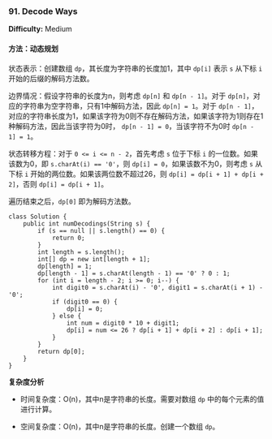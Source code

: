 ### 91. Decode Ways

**Difficulty:** Medium

#### 方法：动态规划

状态表示：创建数组 `dp`，其长度为字符串的长度加1，其中 `dp[i]` 表示 `s` 从下标 `i` 开始的后缀的解码方法数。

边界情况：假设字符串的长度为n，则考虑 `dp[n]` 和 `dp[n - 1]`。对于 `dp[n]`，对应的字符串为空字符串，只有1中解码方法，因此 `dp[n] = 1`。对于 `dp[n - 1]`，对应的字符串长度为1，如果该字符为0则不存在解码方法，如果该字符为1则存在1种解码方法，因此当该字符为0时， `dp[n - 1] = 0`，当该字符不为0时 `dp[n - 1] = 1`。

状态转移方程：对于 `0 <= i <= n - 2`，首先考虑 `s` 位于下标 `i` 的一位数。如果该数为0，即 `s.charAt(i) == '0'`，则 `dp[i] = 0`，如果该数不为0，则考虑 `s` 从下标 `i` 开始的两位数。如果该两位数不超过26，则 `dp[i] = dp[i + 1] + dp[i + 2]`，否则 `dp[i] = dp[i + 1]`。

遍历结束之后，`dp[0]` 即为解码方法数。

```
class Solution {
    public int numDecodings(String s) {
        if (s == null || s.length() == 0) {
            return 0;
        }
        int length = s.length();
        int[] dp = new int[length + 1];
        dp[length] = 1;
        dp[length - 1] = s.charAt(length - 1) == '0' ? 0 : 1;
        for (int i = length - 2; i >= 0; i--) {
            int digit0 = s.charAt(i) - '0', digit1 = s.charAt(i + 1) - '0';
            if (digit0 == 0) {
                dp[i] = 0;
            } else {
                int num = digit0 * 10 + digit1;
                dp[i] = num <= 26 ? dp[i + 1] + dp[i + 2] : dp[i + 1];
            }
        }
        return dp[0];
    }
}
```

**复杂度分析**

- 时间复杂度：O(n)，其中n是字符串的长度。需要对数组 `dp` 中的每个元素的值进行计算。

- 空间复杂度：O(n)，其中n是字符串的长度。创建一个数组 `dp`。
